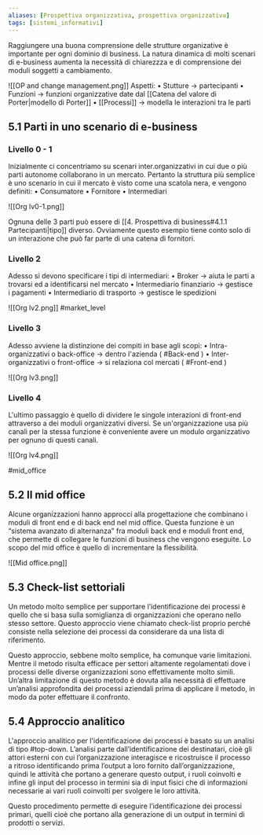 ```yaml
---
aliases: [Prospettiva organizzativa, prospettiva organizzativa]
tags: [sistemi_informativi]
---
```

Raggiungere una buona comprensione delle strutture organizative è importante per ogni dominio di business. La natura dinamica di molti scenari di e-business aumenta la necessità di chiarezzza e di comprensione dei moduli soggetti a cambiamento.

![[OP and change management.png]]
Aspetti:
	• Stutture -> partecipanti
	• Funzioni -> funzioni organizzative date dal [[Catena del valore di Porter|modello di Porter]]
	• [[Processi]] -> modella le interazioni tra le parti

## 5.1 Parti in uno scenario di e-business

### Livello 0 - 1

Inizialmente ci concentriamo su scenari inter.organizzativi in cui due o più parti autonome collaborano in un mercato.
Pertanto la struttura più semplice è uno scenario in cui il mercato è visto come una scatola nera, e vengono definiti:
	• Consumatore
	• Fornitore
	• Intermediari

![[Org lv0-1.png]]

Ognuna delle 3 parti può essere di [[4. Prospettiva di business#4.1.1 Partecipanti|tipo]] diverso.
Ovviamente questo esempio tiene conto solo di un interazione che può far parte di una catena di fornitori.

### Livello 2

Adesso si devono specificare i tipi di intermediari:
	• Broker -> aiuta le parti a trovarsi ed a identificarsi nel mercato
	• Intermediario finanziario -> gestisce i pagamenti
	• Intermediario di trasporto -> gestisce le spedizioni
	
![[Org lv2.png]]
#market_level

### Livello 3

Adesso avviene la distinzione dei compiti in base agli scopi:
	• Intra-organizzativi o back-office -> dentro l'azienda ( #Back-end )
	• Inter-organizzativi o front-office -> si relaziona col mercati ( #Front-end )
	
![[Org lv3.png]]

### Livello 4

L'ultimo passaggio è quello di dividere le singole interazioni di front-end attraverso a dei moduli organizzativi diversi.
Se un'organizzazione usa più canali per la stessa funzione è conveniente avere un modulo organizzativo per ognuno di questi canali.

![[Org lv4.png]]

#mid_office
## 5.2 Il mid office 

Alcune organizzazioni hanno approcci alla progettazione che combinano i moduli di front end e di back end nel mid office. 
Questa funzione è un “sistema avanzato di alternanza” fra moduli back end e moduli front end, che permette di collegare le funzioni di business che vengono eseguite. 
Lo scopo del mid office è quello di incrementare la flessibilità. 

![[Mid office.png]]

## 5.3 Check-list settoriali

Un metodo molto semplice per supportare l’identificazione dei processi è quello che si basa sulla somiglianza di organizzazioni che operano nello stesso settore.
Questo approccio viene chiamato check-list proprio perché consiste nella selezione dei processi da considerare da una lista di riferimento. 

Questo approccio, sebbene molto semplice, ha comunque varie limitazioni.
Mentre il metodo risulta efficace per settori altamente regolamentati dove i processi delle diverse organizzazioni sono effettivamente molto simili.
Un’altra limitazione di questo metodo è dovuta alla necessità di effettuare un’analisi approfondita dei processi aziendali prima di applicare il metodo, in modo da poter effettuare il confronto.

## 5.4 Approccio analitico

L'approccio analitico per l'identificazione dei processi è basato su un analisi di tipo #top-down.
L’analisi parte dall’identificazione dei destinatari, cioè gli attori esterni con cui l’organizzazione interagisce e ricostruisce il processo a ritroso identificando prima l’output a loro fornito dall’organizzazione, quindi le attività che portano a generare questo output, i
ruoli coinvolti e infine gli input del processo in termini sia di input fisici che di informazioni necessarie ai vari ruoli coinvolti per svolgere le loro attività.

Questo procedimento permette di eseguire l’identificazione dei processi primari, quelli cioè che portano alla generazione di un output in termini di prodotti o servizi.
